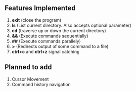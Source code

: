 ## Features Implemented

1) **exit** (close the program)
2) **ls** (List current directory. Also accepts optional parameter)
3) **cd** (traverse up or down the current directory)
4) **&&** (Execute commands sequentially)
5) **\##** (Execute commands parallely)
6) **\>** (Redirects output of some command to a file)
7) **ctrl+c** and **ctrl+z** signal catching

## Planned to add
1) Cursor Movement
2) Command history navigation

